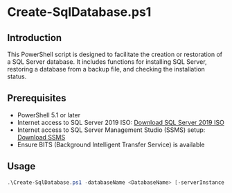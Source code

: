 # Create-SqlDatabase.ps1

## Introduction

This PowerShell script is designed to facilitate the creation or restoration of a SQL Server database. It includes functions for installing SQL Server, restoring a database from a backup file, and checking the installation status.

## Prerequisites

- PowerShell 5.1 or later
- Internet access to SQL Server 2019 ISO: [Download SQL Server 2019 ISO](https://download.microsoft.com/download/7/c/1/7c14e92e-bdcb-4f89-b7cf-93543e7112d1/SQLServer2019-x64-ENU-Dev.iso)
- Internet access to SQL Server Management Studio (SSMS) setup: [Download SSMS](https://aka.ms/ssmsfullsetup)
- Ensure BITS (Background Intelligent Transfer Service) is available

## Usage

```powershell
.\Create-SqlDatabase.ps1 -databaseName <DatabaseName> [-serverInstance <ServerInstance>] [-dataFilePath <DataFilePath>] [-logFilePath <LogFilePath>] [-backupFilePath <BackupFilePath>]
